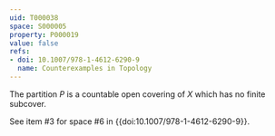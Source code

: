 ```yaml
---
uid: T000038
space: S000005
property: P000019
value: false
refs:
- doi: 10.1007/978-1-4612-6290-9
  name: Counterexamples in Topology
---
```


The partition $P$ is a countable open covering of $X$ which has no finite subcover.

See item #3 for space #6 in {{doi:10.1007/978-1-4612-6290-9}}.
